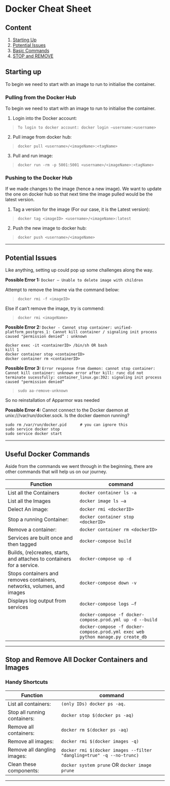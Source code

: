 # Docker Cheat Sheet

## Content
1. [Starting Up](#STARTING "How to pull, push and start an image")
2. [Potential Issues](#ISSUES "Too many issues, what do i do?")
3. [Basic Commands](#COMMANDS "There is more that meets the eyes")
4. [STOP and REMOVE](#STOP_REMOVE "STOP IT NOW")




<!-- <start> Starting up  -->
## <a name="STARTING">  Starting up  </a>

To begin we need to start with an image to run to initialise the container.
    
### Pulling from the Docker Hub 

To begin we need to start with an image to run to initialise the container.
1. Login into the Docker account: 

> `To login to docker account: docker login –username:<username>`

2. Pull image from docker hub: 

> `docker pull <username>/<imageName>:<tagName>`

3. Pull and run image: 

> `docker run -rm -p 5001:5001 <username>/<imageName>:<tagName>`


### Pushing to the Docker Hub 

If we made changes to the image (hence a new image). We want to update the one on docker hub so that next time the image pulled would be the latest version.
1. Tag a version for the image (For our case, it is the Latest version): 

> `docker tag <imageID> <username>/<imageName>:latest`

2. Push the new image to docker hub: 

> `docker push <username>/<imageName>`

-------------------------------------------------------
<!-- <end> Starting up  -->




<!-- <start> Potential Issues  -->
## <a name="ISSUES">  Potential Issues  </a>

Like anything, setting up could pop up some challenges along the way.

**Possible Error 1:** `Docker – Unable to delete image with children`

Attempt to remove the Imame via the command below:

> `docker rmi -f <imageID>`

Else if can’t remove the image, try is commend:

> `docker rmi <imageName>`


**Possible Error 2:** `Docker - Cannot stop container: unified-platform_postgres_1: Cannot kill container / signaling init process caused "permission denied“ : unknown`


```
docker exec -it <containerID> /bin/sh OR bash 
kill 1
docker container stop <containerID>
docker container rm <containerID>
```

**Possible Error 3:** `Error response from daemon: cannot stop container: Cannot kill container: unknown error after kill: runc did not terminate sucessfully: container_linux.go:392: signaling init process caused "permission denied“ `

> `sudo aa-remove-unknown`

So no reinstallation of Apparmor was needed

**Possible Error 4:** Cannot connect to the Docker daemon at unix:///var/run/docker.sock. Is the docker daemon running?
```
sudo rm /var/run/docker.pid      # you can ignore this
sudo service docker stop
sudo service docker start
```
-------------------------------------------------
<!-- <end> Potential Issues  -->


<!-- <start> Useful Docker Commands  -->
## <a name="COMMANDS">  Useful Docker Commands  </a>

Aside from the commands we went through in the beginning, there are other commands that will help us on our journey.

|Function|command|
|--------|-------|
|List all the Containers | `docker container ls -a`|
|List all the Images | `docker image ls –a`|
|Delect An image: |`docker rmi <dockerID>`|
|Stop a running Container: |`docker container stop <dockerID>`|
|Remove a container: |`docker container rm <dockerID>`|
|Services are built once and then tagged  |`docker-compose build`| 
|Builds, (re)creates, starts, and attaches to containers for a service.|`docker-compose up -d`|
|Stops containers and removes containers, networks, volumes, and images |`docker-compose down -v`|
| Displays log output from services|`docker-compose logs –f`|
| |`docker-compose -f docker-compose.prod.yml up -d --build`|
| |`docker-compose -f docker-compose.prod.yml exec web python manage.py create_db`|

<!--
* List all the Containers | `docker container ls -a`     

* List all the Images | `docker image ls –a`

* Delect An image: `docker rmi <dockerID>`

* Stop a running Container: `docker container stop <dockerID>`

* Remove a container: `docker container rm <dockerID>`


`docker-compose build AND docker-compose up -d`

`docker-compose down -v`

`docker-compose logs –f`

`docker-compose -f docker-compose.prod.yml up -d --build`

`docker-compose -f docker-compose.prod.yml exec web python manage.py create_db`


```
docker container ls -a
docker image ls –a
docker rmi <dockerID>
docker container stop <dockerID>
docker container rm <dockerID>
docker-compose build AND docker-compose up -d
docker-compose down -v
docker-compose logs –f
docker-compose -f docker-compose.prod.yml up -d --build
docker-compose -f docker-compose.prod.yml exec web python manage.py create_db
```
```
Flag
-- rm: Automatically remove the container and its associated file system upon exit
-- name: An identifying name for the container
-e: Expose environment variable of name POSTGRES_PASSWORD with value docker to the container
-d: Launches the container in detached mode or in other words, in the background
-p: Bind port 5432 on localhost to port 5432 within the container. 
-v: Mount $HOME/docker/volumes/postgres on the host machine to the container side volume path /var/lib/postgresql/data created inside the container. 

```
-->
------------------------------------------------------------
<!-- <end> Useful Docker Commands  -->


<!-- <start> Stop and Remove All Docker Containers and Images  -->
## <a name="STOP_REMOVE">  Stop and Remove All Docker Containers and Images </a>
### Handy Shortcuts

|Function|command|
|--------|-------|
| List all containers: | `(only IDs) docker ps -aq.`|
| Stop all running containers: | `docker stop $(docker ps -aq)`| 
| Remove all containers: | `docker rm $(docker ps -aq)`| 
| Remove all images: | `docker rmi $(docker images -q)`| 
| Remove all dangling images: | `docker rmi $(docker images --filter "dangling=true" -q --no-trunc)`| 
| Clean these components: |  `docker system prune` OR `docker image prune`| 

<!--
List all containers: `(only IDs) docker ps -aq.`

Stop all running containers: `docker stop $(docker ps -aq)`

Remove all containers: `docker rm $(docker ps -aq)`

Remove all images: `docker rmi $(docker images -q)`

Remove all dangling images: `docker rmi $(docker images --filter "dangling=true" -q --no-trunc)`

Clean these components: `docker system prune` OR `docker image prune`
-->
------------------------------------------------------------------------------------
<!-- <end> Stop and Remove All Docker Containers and Images   -->




<!-- 
Basic Command
docker container ls -a
docker image ls –a
docker rmi <dockerID>
docker container stop <dockerID>
docker container rm <dockerID>
docker-compose build AND docker-compose up -d
docker-compose down -v
docker-compose logs –f
docker-compose -f docker-compose.prod.yml up -d --build
docker-compose -f docker-compose.prod.yml exec web python manage.py create_db

Flag
-- rm: Automatically remove the container and its associated file system upon exit
-- name: An identifying name for the container
-e: Expose environment variable of name POSTGRES_PASSWORD with value docker to the container
-d: Launches the container in detached mode or in other words, in the background
-p: Bind port 5432 on localhost to port 5432 within the container. 
-v: Mount $HOME/docker/volumes/postgres on the host machine to the container side volume path /var/lib/postgresql/data created inside the container. 



-->
